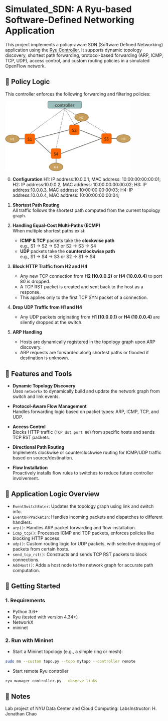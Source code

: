 # Simulated_SDN: A Ryu-based Software-Defined Networking Application

This project implements a policy-aware SDN (Software Defined Networking) application using the [Ryu Controller](https://osrg.github.io/ryu/). It supports dynamic topology discovery, shortest path forwarding, protocol-based forwarding (ARP, ICMP, TCP, UDP), access control, and custom routing policies in a simulated OpenFlow network.

## 🔐 Policy Logic

This controller enforces the following forwarding and filtering policies:

<img src="image.png" alt="alt text" width="400"/>

0. **Configuration**
   H1: IP address:10.0.0.1, MAC address: 10:00:00:00:00:01;
   H2: IP address:10.0.0.2, MAC address: 10:00:00:00:00:02;
   H3: IP address:10.0.0.3, MAC address: 10:00:00:00:00:03;
   H4: IP address:10.0.0.4, MAC address: 10:00:00:00:00:04;

1. **Shortest Path Routing**  
   All traffic follows the shortest path computed from the current topology graph.

2. **Handling Equal-Cost Multi-Paths (ECMP)**  
   When multiple shortest paths exist:
   - **ICMP & TCP** packets take the **clockwise path**  
     e.g., S1 → S2 → S3 or S2 → S3 → S4
   - **UDP** packets take the **counterclockwise path**  
     e.g., S1 → S4 → S3 or S2 → S1 → S4

3. **Block HTTP Traffic from H2 and H4**  
   - Any new TCP connection from **H2 (10.0.0.2)** or **H4 (10.0.0.4)** to port 80 is dropped.
   - A TCP RST packet is created and sent back to the host as a response.
   - This applies only to the first TCP SYN packet of a connection.

4. **Drop UDP Traffic from H1 and H4**  
   - Any UDP packets originating from **H1 (10.0.0.1)** or **H4 (10.0.0.4)** are silently dropped at the switch.

5. **ARP Handling**  
   - Hosts are dynamically registered in the topology graph upon ARP discovery.
   - ARP requests are forwarded along shortest paths or flooded if destination is unknown.


## 🔧 Features and Tools

- **Dynamic Topology Discovery**  
  Uses `networkx` to dynamically build and update the network graph from switch and link events.

- **Protocol-Aware Flow Management**  
  Handles forwarding logic based on packet types: ARP, ICMP, TCP, and UDP.

- **Access Control**  
  Blocks HTTP traffic (`TCP dst port 80`) from specific hosts and sends TCP RST packets.

- **Directional Path Routing**  
  Implements clockwise or counterclockwise routing for ICMP/UDP traffic based on source/destination.

- **Flow Installation**  
  Proactively installs flow rules to switches to reduce future controller involvement.

## 🧠 Application Logic Overview

- `EventSwitchEnter`: Updates the topology graph using link and switch info.
- `EventOFPPacketIn`: Handles incoming packets and dispatches to different handlers.
- `arp()`: Handles ARP packet forwarding and flow installation.
- `icmp_tcp()`: Processes ICMP and TCP packets, enforces policies like blocking HTTP access.
- `udp()`: Custom routing logic for UDP packets, with selective dropping of packets from certain hosts.
- `send_tcp_rst()`: Constructs and sends TCP RST packets to block connections.
- `AddHost()`: Adds a host node to the network graph for accurate path computation.

## 🚀 Getting Started

### 1. Requirements

- Python 3.6+
- Ryu (tested with version 4.34+)
- NetworkX
- mininet

### 2. Run with Mininet
- Start a Mininet topology (e.g., a simple ring or mesh):
```bash
sudo mn --custom topo.py --topo mytopo --controller remote
```
- Start remote Ryu controller
```bash
ryu-manager controller.py --observe-links
```

## 📌 Notes
Lab project of NYU Data Center and Cloud Computing: LabsInstructor: H. Jonathan Chao
